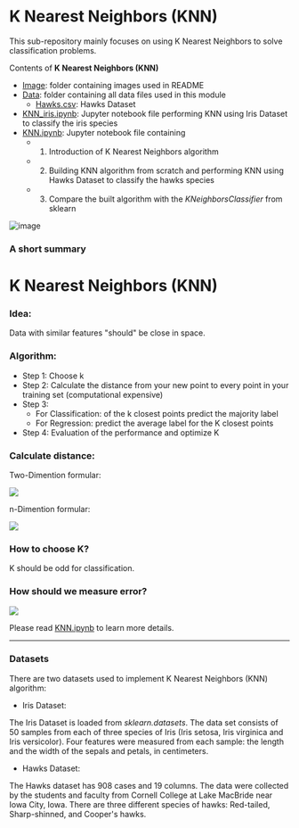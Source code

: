 # K Nearest Neighbors (KNN)

This sub-repository mainly focuses on using K Nearest Neighbors to solve classification problems.

Contents of **K Nearest Neighbors (KNN)**

* [Image](https://github.com/cissyyang1014/DataScience_and_MachineLearning/tree/main/SupervisedLearning/K%20Nearest%20Neighbors%20(KNN)/Image): folder containing images used in README
* [Data](https://github.com/cissyyang1014/DataScience_and_MachineLearning/tree/main/SupervisedLearning/K%20Nearest%20Neighbors%20(KNN)/Data): folder containing all data files used in this module
   * [Hawks.csv](https://github.com/cissyyang1014/DataScience_and_MachineLearning/blob/main/SupervisedLearning/K%20Nearest%20Neighbors%20(KNN)/Data/Hawks.csv): Hawks Dataset 
* [KNN_iris.ipynb](https://github.com/cissyyang1014/DataScience_and_MachineLearning/blob/main/SupervisedLearning/K%20Nearest%20Neighbors%20(KNN)/KNN_iris.ipynb): Jupyter notebook file performing KNN using Iris Dataset to classify the iris species
* [KNN.ipynb](https://github.com/cissyyang1014/DataScience_and_MachineLearning/blob/main/SupervisedLearning/K%20Nearest%20Neighbors%20(KNN)/KNN.ipynb): Jupyter notebook file containing
  - 1) Introduction of K Nearest Neighbors algorithm
  - 2) Building KNN algorithm from scratch and performing KNN using Hawks Dataset to classify the hawks species
  - 3) Compare the built algorithm with the *KNeighborsClassifier* from sklearn


![image](https://github.com/cissyyang1014/INDE577_DataScience_and_MachineLearning/blob/main/SupervisedLearning/K%20Nearest%20Neighbors%20(KNN)/Image/KNN_1.JPG)

### A short summary

# K Nearest Neighbors (KNN)

### Idea: 
Data with similar features "should" be close in space.

### Algorithm:
* Step 1: Choose k
* Step 2: Calculate the distance from your new point to every point in your training set (computational expensive)
* Step 3:
    - For Classification: of the k closest points predict the majority label
    - For Regression: predict the average label for the K closest points
* Step 4: Evaluation of the performance and optimize K

### Calculate distance:

Two-Dimention formular:

<img src="http://chart.googleapis.com/chart?cht=tx&chl= d(p, q) = \sqrt {(p_1-q_1)^2+(p_2-q_2)^2}" style="border:none;">


n-Dimention formular:

<img src="http://chart.googleapis.com/chart?cht=tx&chl=d(p, q) = \sqrt {(p_1-q_1)^2+(p_2-q_2)^2+...+(p_n-q_n)^2}=\sqrt {\sum \limits_{i=1}^{n}(p_i-q_i)^2}" style="border:none;">


### How to choose K?
K should be odd for classification.

### How should we measure error?

<img src="http://chart.googleapis.com/chart?cht=tx&chl=E = \frac {1}{M} \sum \limits_{i=1}^{M} \left(y_i \ne \hat {y_i} \right)" style="border:none;">

Please read [KNN.ipynb](https://github.com/cissyyang1014/DataScience_and_MachineLearning/blob/main/SupervisedLearning/K%20Nearest%20Neighbors%20(KNN)/KNN.ipynb) to learn more details.

---

### Datasets

There are two datasets used to implement K Nearest Neighbors (KNN) algorithm:
* Iris Dataset:

The Iris Dataset is loaded from *sklearn.datasets*. The data set consists of 50 samples from each of three species of Iris (Iris setosa, Iris virginica and Iris versicolor). Four features were measured from each sample: the length and the width of the sepals and petals, in centimeters.
  
* Hawks Dataset:

The Hawks dataset has 908 cases and 19 columns. The data were collected by the students and faculty from Cornell College at Lake MacBride near Iowa City, Iowa. There are three different species of hawks: Red-tailed, Sharp-shinned, and Cooper's hawks.
